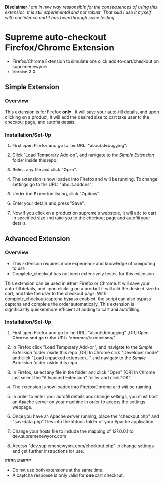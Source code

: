 **Disclaimer** 
*I am in now way responsible for the consequences of using this extension. It is still experimental and not robust. That said I use it myself with confidence and it has been through some testing.*

# **Supreme auto-checkout Firefox/Chrome Extension**

* Firefox/Chrome Extension to simulate one click add-to-cart/checkout on supremenewyork
* Version 2.0

## Simple Extension

### Overview

This extension is for Firefox **only** . It will save your auto-fill details, and upon clicking on a product, it will add the desired size to cart take user to the checkout page, and autofill details.

### Installation/Set-Up

1. First open Firefox and go to the URL: "about:debugging".

2. Click "Load Temporary Add-on", and navigate to the *Simple Extension* folder inside this repo.

3. Select any file and click "Open".

4. The extension is now loaded into Firefox and will be running. To change settings go to the URL: "about:addons".

5. Under the Extension listing, click "Options".

6. Enter your details and press "Save".

7. Now if you click on a product on supreme's webstore, it will add to cart in specified size and take you to the checkout page and autofill your details.


## Advanced Extension

### Overview

* This extension requires more experience and knowledge of computing to use
* Complete_checkout has not been extensively tested for this extension

This extension can be used in either Firefox or Chrome. It will save your auto-fill details, and upon clicking on a product it will add the desired size to cart, and take the user to the checkout page. With complete_checkout/captcha bypass enabled, the script can also bypass captcha and complete the order automatically. This extension is significantly quicker/more efficient at adding to cart and autofilling.

### Installation/Set-Up

1. First open Firefox and go to the URL: "about:debugging" [OR] Open Chrome and go to the URL: "chrome://extensions/".

2. In Firefox click "Load Temporary Add-on", and navigate to the *Simple Extension* folder inside this repo [OR] In Chrome click "Developer mode" and click "Load unpacked extension..." and navigate to the *Simple Extension* folder inside this repo.

3. In Firefox, select any file in the folder and click "Open" [OR] In Chrome just select the "Advanced Extension" folder and click "OK".

4. The extension is now loaded into Firefox/Chrome and will be running.

5. In order to enter your autofill details and change settings, you must host an Apache server on your machine in order to access the settings webpage.

6. Once you have an Apache server running, place the "checkout.php" and "savedata.php" files into the htdocs folder of your Apache application.

7. Change your hosts file to include the mapping of 127.0.0.1 to dev.supremenewyork.com

8. Access "dev.supremenewyork.com/checkout.php" to change settings and get further instructions for use.
 
###Note###
* Do not use both extensions at the same time.
* A captcha response is only valid for **one** cart checkout.